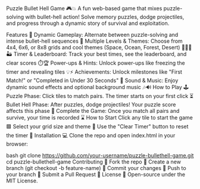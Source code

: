 
Puzzle Bullet Hell Game 🎮💥
A fun web-based game that mixes puzzle-solving with bullet-hell action! Solve memory puzzles, dodge projectiles, and progress through a dynamic story of survival and exploitation.

Features 🌟
Dynamic Gameplay: Alternate between puzzle-solving and intense bullet-hell sequences 🔄
Multiple Levels & Themes: Choose from 4x4, 6x6, or 8x8 grids and cool themes (Space, Ocean, Forest, Desert) 🌌🌊🌲🏜️
Timer & Leaderboard: Track your best times, see the leaderboard, and clear scores ⏱️🏆
Power-ups & Hints: Unlock power-ups like freezing the timer and revealing tiles 💡⚡
Achievements: Unlock milestones like "First Match!" or "Completed in Under 30 Seconds" 🏅
Sound & Music: Enjoy dynamic sound effects and optional background music 🎶🔊
How to Play 🕹️
Puzzle Phase: Click tiles to match pairs. The timer starts on your first click ⏳
Bullet Hell Phase: After puzzles, dodge projectiles! Your puzzle score affects this phase 🎯
Complete the Game: Once you match all pairs and survive, your time is recorded ⌛
How to Start
Click any tile to start the game 🟩
Select your grid size and theme 🎨
Use the "Clear Timer" button to reset the timer 🔄
Installation 💻
Clone the repo and open index.html in your browser:

bash
git clone https://github.com/your-username/puzzle-bullethell-game.git
cd puzzle-bullethell-game
Contributing 🤝
Fork the repo 🍴
Create a new branch (git checkout -b feature-name) 🌱
Commit your changes 📝
Push to your branch 🚀
Submit a Pull Request 💌
License 📜
Open-source under the MIT License.

